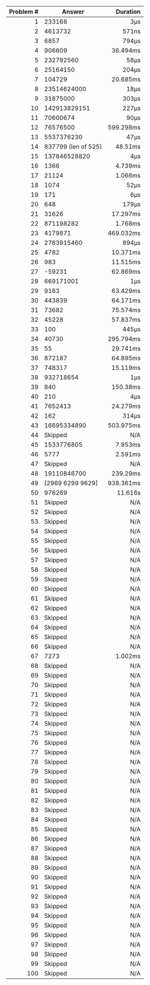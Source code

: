 |Problem #|Answer|Duration|
|-:|-|-:|
|1|233168|3µs|
|2|4613732|571ns|
|3|6857|794µs|
|4|906609|36.494ms|
|5|232792560|58µs|
|6|25164150|204µs|
|7|104729|20.685ms|
|8|23514624000|18µs|
|9|31875000|303µs|
|10|142913829151|227µs|
|11|70600674|90µs|
|12|76576500|599.298ms|
|13|5537376230|47µs|
|14|837799 (len of 525)|48.51ms|
|15|137846528820|4µs|
|16|1366|4.739ms|
|17|21124|1.066ms|
|18|1074|52µs|
|19|171|6µs|
|20|648|179µs|
|21|31626|17.297ms|
|22|871198282|1.768ms|
|23|4179871|469.032ms|
|24|2783915460|894µs|
|25|4782|10.371ms|
|26|983|11.515ms|
|27|-59231|62.869ms|
|28|669171001|1µs|
|29|9183|63.429ms|
|30|443839|64.171ms|
|31|73682|75.574ms|
|32|45228|57.837ms|
|33|100|445µs|
|34|40730|295.794ms|
|35|55|29.741ms|
|36|872187|64.895ms|
|37|748317|15.119ms|
|38|932718654|1µs|
|39|840|150.38ms|
|40|210|4µs|
|41|7652413|24.279ms|
|42|162|314µs|
|43|16695334890|503.975ms|
|44|Skipped|N/A|
|45|1533776805|7.953ms|
|46|5777|2.591ms|
|47|Skipped|N/A|
|48|19110846700|239.29ms|
|49|[2969 6299 9629]|938.361ms|
|50|978269|11.616s|
|51|Skipped|N/A|
|52|Skipped|N/A|
|53|Skipped|N/A|
|54|Skipped|N/A|
|55|Skipped|N/A|
|56|Skipped|N/A|
|57|Skipped|N/A|
|58|Skipped|N/A|
|59|Skipped|N/A|
|60|Skipped|N/A|
|61|Skipped|N/A|
|62|Skipped|N/A|
|63|Skipped|N/A|
|64|Skipped|N/A|
|65|Skipped|N/A|
|66|Skipped|N/A|
|67|7273|1.002ms|
|68|Skipped|N/A|
|69|Skipped|N/A|
|70|Skipped|N/A|
|71|Skipped|N/A|
|72|Skipped|N/A|
|73|Skipped|N/A|
|74|Skipped|N/A|
|75|Skipped|N/A|
|76|Skipped|N/A|
|77|Skipped|N/A|
|78|Skipped|N/A|
|79|Skipped|N/A|
|80|Skipped|N/A|
|81|Skipped|N/A|
|82|Skipped|N/A|
|83|Skipped|N/A|
|84|Skipped|N/A|
|85|Skipped|N/A|
|86|Skipped|N/A|
|87|Skipped|N/A|
|88|Skipped|N/A|
|89|Skipped|N/A|
|90|Skipped|N/A|
|91|Skipped|N/A|
|92|Skipped|N/A|
|93|Skipped|N/A|
|94|Skipped|N/A|
|95|Skipped|N/A|
|96|Skipped|N/A|
|97|Skipped|N/A|
|98|Skipped|N/A|
|99|Skipped|N/A|
|100|Skipped|N/A|
